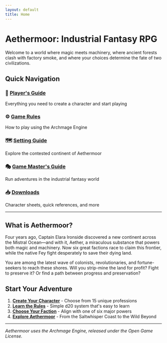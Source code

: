 ```yaml
---
layout: default
title: Home
---
```


# Aethermoor: Industrial Fantasy RPG

Welcome to a world where magic meets machinery, where ancient forests clash with factory smoke, and where your choices determine the fate of two civilizations.

## Quick Navigation

### 📖 [Player's Guide](players-guide/index.md)
Everything you need to create a character and start playing

### ⚙️ [Game Rules](rules/index.md)
How to play using the Archmage Engine

### 🗺️ [Setting Guide](setting/index.md)
Explore the contested continent of Aethermoor

### 🎭 [Game Master's Guide](gm-guide/index.md)
Run adventures in the industrial fantasy world

### 📥 [Downloads](downloads.md)
Character sheets, quick references, and more

---

## What is Aethermoor?

Four years ago, Captain Elara Ironside discovered a new continent across the Mistral Ocean—and with it, Aether, a miraculous substance that powers both magic and machinery. Now six great factions race to claim this frontier, while the native Fey fight desperately to save their dying land.

You are among the latest wave of colonists, revolutionaries, and fortune-seekers to reach these shores. Will you strip-mine the land for profit? Fight to preserve it? Or find a path between progress and preservation?

## Start Your Adventure

1. **[Create Your Character](players-guide/character-creation.md)** - Choose from 15 unique professions
2. **[Learn the Rules](rules/basic-rules.md)** - Simple d20 system that's easy to learn
3. **[Choose Your Faction](setting/factions.md)** - Align with one of six major powers
4. **[Explore Aethermoor](setting/regions.md)** - From the Saltwhisper Coast to the Wild Beyond

---

*Aethermoor uses the Archmage Engine, released under the Open Game License.*

